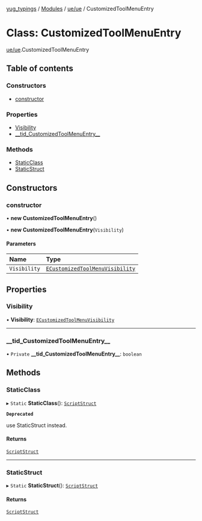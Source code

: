 [yug_typings](../README.md) / [Modules](../modules.md) / [ue/ue](../modules/ue_ue.md) / CustomizedToolMenuEntry

# Class: CustomizedToolMenuEntry

[ue/ue](../modules/ue_ue.md).CustomizedToolMenuEntry

## Table of contents

### Constructors

- [constructor](ue_ue.CustomizedToolMenuEntry.md#constructor)

### Properties

- [Visibility](ue_ue.CustomizedToolMenuEntry.md#visibility)
- [\_\_tid\_CustomizedToolMenuEntry\_\_](ue_ue.CustomizedToolMenuEntry.md#__tid_customizedtoolmenuentry__)

### Methods

- [StaticClass](ue_ue.CustomizedToolMenuEntry.md#staticclass)
- [StaticStruct](ue_ue.CustomizedToolMenuEntry.md#staticstruct)

## Constructors

### constructor

• **new CustomizedToolMenuEntry**()

• **new CustomizedToolMenuEntry**(`Visibility`)

#### Parameters

| Name | Type |
| :------ | :------ |
| `Visibility` | [`ECustomizedToolMenuVisibility`](../enums/ue_ue.ECustomizedToolMenuVisibility.md) |

## Properties

### Visibility

• **Visibility**: [`ECustomizedToolMenuVisibility`](../enums/ue_ue.ECustomizedToolMenuVisibility.md)

___

### \_\_tid\_CustomizedToolMenuEntry\_\_

• `Private` **\_\_tid\_CustomizedToolMenuEntry\_\_**: `boolean`

## Methods

### StaticClass

▸ `Static` **StaticClass**(): [`ScriptStruct`](ue_ue.ScriptStruct.md)

**`Deprecated`**

use StaticStruct instead.

#### Returns

[`ScriptStruct`](ue_ue.ScriptStruct.md)

___

### StaticStruct

▸ `Static` **StaticStruct**(): [`ScriptStruct`](ue_ue.ScriptStruct.md)

#### Returns

[`ScriptStruct`](ue_ue.ScriptStruct.md)
